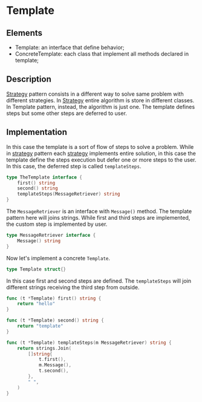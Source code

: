 # Template

## Elements

 - Template: an interface that define behavior;
 - ConcreteTemplate: each class that implement all methods declared in template;

## Description

[Strategy](../strategy) pattern consists in a different way to solve
same problem with different strategies. In [Strategy](../strategy)
entire algorithm is store in different classes. In Template pattern, instead,
the algorithm is just one. The template defines steps but some other steps are
deferred to user.

## Implementation

In this case the template is a sort of flow of steps to solve a problem. While
in [strategy](../strategy) pattern each [strategy](../strategy)
implements entire solution, in this case the template define the steps
execution but defer one or more steps to the user. In this case, the deferred
step is called `templateSteps`.

```go
type TheTemplate interface {
	first() string
	second() string
	templateSteps(MessageRetriever) string
}
```

The `MessageRetriever` is an interface with `Message()` method. The template
pattern here will joins strings. While first and third steps are implemented,
the custom step is implemented by user.

```go
type MessageRetriever interface {
	Message() string
}
```

Now let's implement a concrete `Template`.

```go
type Template struct{}
```

In this case first and second steps are defined. The `templateSteps` will join
different strings receiving the third step from outside.

```go
func (t *Template) first() string {
	return "hello"
}

func (t *Template) second() string {
	return "template"
}
```

```go
func (t *Template) templateSteps(m MessageRetriever) string {
	return strings.Join(
		[]string{
			t.first(),
			m.Message(),
			t.second(),
		},
		" ",
	)
}
```

